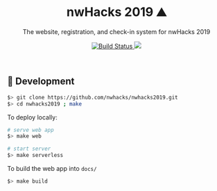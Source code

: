 <h1 align="center">nwHacks 2019 ⛰</h1>
<p align="center">
  The website, registration, and check-in system for nwHacks 2019
</p>

<p align="center">
  <a href="https://travis-ci.com/nwhacks/nwhacks2019">
    <img src="https://travis-ci.com/nwhacks/nwhacks2019.svg?branch=master"
      alt="Build Status" />
  </a>

  <a href="https://coveralls.io/github/nwhacks/nwhacks2019">
    <img src="https://coveralls.io/repos/github/nwhacks/nwhacks2019/badge.svg?branch=master">
  </a>
</p>

<br>

## :construction: Development

```bash
$> git clone https://github.com/nwhacks/nwhacks2019.git
$> cd nwhacks2019 ; make
```

To deploy locally:

```bash
# serve web app
$> make web

# start server
$> make serverless
```

To build the web app into `docs/`

```bash
$> make build
```

